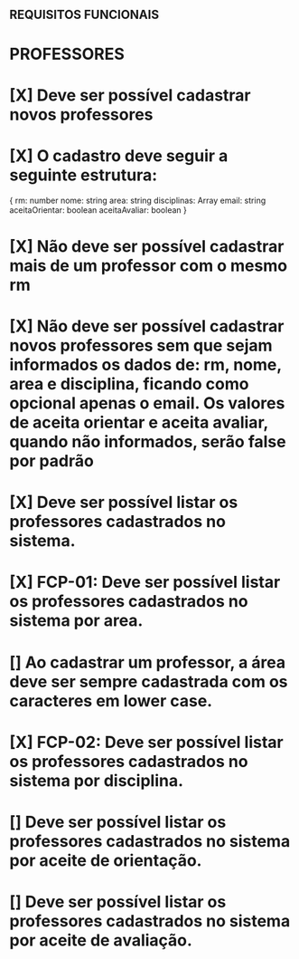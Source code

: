 ## REQUISITOS FUNCIONAIS ##

# PROFESSORES
# [X] Deve ser possível cadastrar novos professores
# [X] O cadastro deve seguir a seguinte estrutura: 
{
    rm: number
    nome: string
    area: string
    disciplinas: Array<string>
    email: string
    aceitaOrientar: boolean
    aceitaAvaliar: boolean
}
# [X] Não deve ser possível cadastrar mais de um professor com o mesmo rm

# [X] Não deve ser possível cadastrar novos professores sem que sejam informados os dados de: rm, nome, area e disciplina, ficando como opcional apenas o email. Os valores de aceita orientar e aceita avaliar, quando não informados, serão false por padrão

# [X] Deve ser possível listar os professores cadastrados no sistema.

# [X] FCP-01: Deve ser possível listar os professores cadastrados no sistema por area.

# [] Ao cadastrar um professor, a área deve ser sempre cadastrada com os caracteres em lower case.

# [X] FCP-02: Deve ser possível listar os professores cadastrados no sistema por disciplina.

# [] Deve ser possível listar os professores cadastrados no sistema por aceite de orientação.

# [] Deve ser possível listar os professores cadastrados no sistema por aceite de avaliação.

